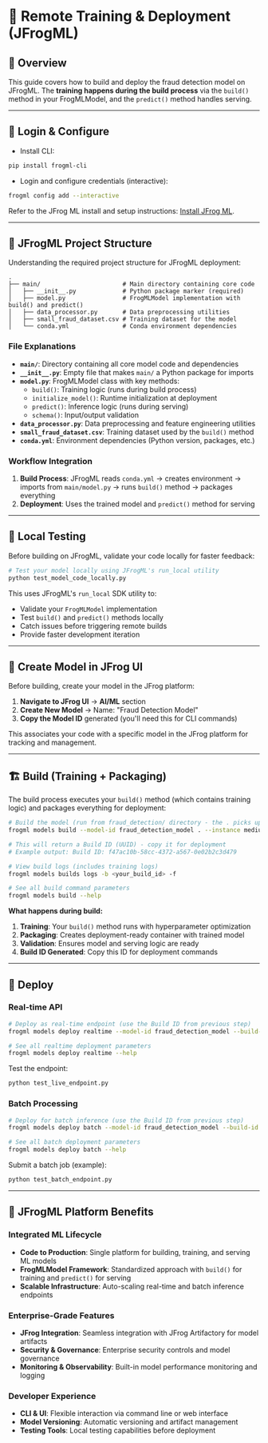 # 🚀 Remote Training & Deployment (JFrogML)

## 🎯 Overview

This guide covers how to build and deploy the fraud detection model on JFrogML. The **training happens during the build process** via the `build()` method in your FrogMLModel, and the `predict()` method handles serving.

---

## 🔐 Login & Configure

- Install CLI:
```bash
pip install frogml-cli
```

- Login and configure credentials (interactive):
```bash
frogml config add --interactive
```
Refer to the JFrog ML install and setup instructions: [Install JFrog ML](https://jfrog.com/help/r/jfrog-ml-documentation/install-jfrog-ml).

---

## 📁 JFrogML Project Structure

Understanding the required project structure for JFrogML deployment:

```
.
├── main/                       # Main directory containing core code
│   ├── __init__.py             # Python package marker (required)
│   ├── model.py                # FrogMLModel implementation with build() and predict()
│   ├── data_processor.py       # Data preprocessing utilities
│   ├── small_fraud_dataset.csv # Training dataset for the model
│   └── conda.yml               # Conda environment dependencies
```

### **File Explanations**

- **`main/`**: Directory containing all core model code and dependencies
- **`__init__.py`**: Empty file that makes `main/` a Python package for imports
- **`model.py`**: FrogMLModel class with key methods:
  - `build()`: Training logic (runs during build process)
  - `initialize_model()`: Runtime initialization at deployment
  - `predict()`: Inference logic (runs during serving)
  - `schema()`: Input/output validation
- **`data_processor.py`**: Data preprocessing and feature engineering utilities
- **`small_fraud_dataset.csv`**: Training dataset used by the `build()` method
- **`conda.yml`**: Environment dependencies (Python version, packages, etc.)

### **Workflow Integration**
1. **Build Process**: JFrogML reads `conda.yml` → creates environment → imports from `main/model.py` → runs `build()` method → packages everything
2. **Deployment**: Uses the trained model and `predict()` method for serving

---

## 🧪 Local Testing

Before building on JFrogML, validate your code locally for faster feedback:

```bash
# Test your model locally using JFrogML's run_local utility
python test_model_code_locally.py
```

This uses JFrogML's `run_local` SDK utility to:
- Validate your `FrogMLModel` implementation
- Test `build()` and `predict()` methods locally
- Catch issues before triggering remote builds
- Provide faster development iteration

---

## 🎯 Create Model in JFrog UI

Before building, create your model in the JFrog platform:

1. **Navigate to JFrog UI** → **AI/ML** section
2. **Create New Model** → Name: "Fraud Detection Model" 
3. **Copy the Model ID** generated (you'll need this for CLI commands)

This associates your code with a specific model in the JFrog platform for tracking and management.

---

## 🏗️ Build (Training + Packaging)

The build process executes your `build()` method (which contains training logic) and packages everything for deployment:

```bash
# Build the model (run from fraud_detection/ directory - the . picks up code from current dir)
frogml models build --model-id fraud_detection_model . --instance medium

# This will return a Build ID (UUID) - copy it for deployment
# Example output: Build ID: f47ac10b-58cc-4372-a567-0e02b2c3d479

# View build logs (includes training logs)
frogml models builds logs -b <your_build_id> -f 

# See all build command parameters
frogml models build --help
```

**What happens during build:**
1. **Training**: Your `build()` method runs with hyperparameter optimization
2. **Packaging**: Creates deployment-ready container with trained model
3. **Validation**: Ensures model and serving logic are ready
4. **Build ID Generated**: Copy this ID for deployment commands

---

## 🚀 Deploy

### Real-time API
```bash
# Deploy as real-time endpoint (use the Build ID from previous step)
frogml models deploy realtime --model-id fraud_detection_model --build-id <your-build-id>

# See all realtime deployment parameters
frogml models deploy realtime --help
```

Test the endpoint:
```bash
python test_live_endpoint.py
```

### Batch Processing
```bash
# Deploy for batch inference (use the Build ID from previous step)
frogml models deploy batch --model-id fraud_detection_model --build-id <your-build-id>

# See all batch deployment parameters
frogml models deploy batch --help
```


Submit a batch job (example):
```bash
python test_batch_endpoint.py
```


---

## 🎯 JFrogML Platform Benefits

### **Integrated ML Lifecycle**
- **Code to Production**: Single platform for building, training, and serving ML models
- **FrogMLModel Framework**: Standardized approach with `build()` for training and `predict()` for serving
- **Scalable Infrastructure**: Auto-scaling real-time and batch inference endpoints

### **Enterprise-Grade Features**
- **JFrog Integration**: Seamless integration with JFrog Artifactory for model artifacts
- **Security & Governance**: Enterprise security controls and model governance
- **Monitoring & Observability**: Built-in model performance monitoring and logging

### **Developer Experience**
- **CLI & UI**: Flexible interaction via command line or web interface  
- **Model Versioning**: Automatic versioning and artifact management
- **Testing Tools**: Local testing capabilities before deployment